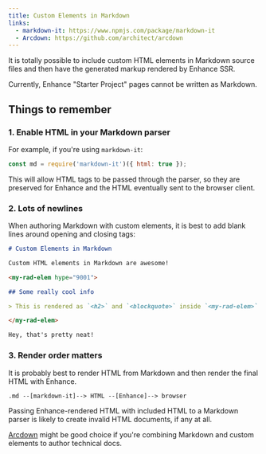 ```yaml
---
title: Custom Elements in Markdown
links:
  - markdown-it: https://www.npmjs.com/package/markdown-it
  - Arcdown: https://github.com/architect/arcdown
---
```


It is totally possible to include custom HTML elements in Markdown source files and then have the generated markup rendered by Enhance SSR.

<doc-callout level="caution">

Currently, Enhance "Starter Project" pages cannot be written as Markdown.

</doc-callout>

## Things to remember

### 1. Enable HTML in your Markdown parser

For example, if you're using `markdown-it`:

```javascript
const md = require('markdown-it')({ html: true });
```

This will allow HTML tags to be passed through the parser, so they are preserved for Enhance and the HTML eventually sent to the browser client.

### 2. Lots of newlines

When authoring Markdown with custom elements, it is best to add blank lines around opening and closing tags:

<doc-code filename="custom-elems-in-md.md" highlight="5,11" numbered>

```markdown
# Custom Elements in Markdown

Custom HTML elements in Markdown are awesome!

<my-rad-elem hype="9001">

## Some really cool info

> This is rendered as `<h2>` and `<blockquote>` inside `<my-rad-elem>`

</my-rad-elem>

Hey, that's pretty neat!
```

</doc-code>

### 3. Render order matters

It is probably best to render HTML from Markdown and then render the final HTML with Enhance.

```
.md --[markdown-it]--> HTML --[Enhance]--> browser
```

Passing Enhance-rendered HTML with included HTML to a Markdown parser is likely to create invalid HTML documents, if any at all.

<doc-callout level="tip" mark="🧁">

[Arcdown](https://github.com/architect/arcdown) might be good choice if you're combining Markdown and custom elements to author technical docs.

</doc-callout>
